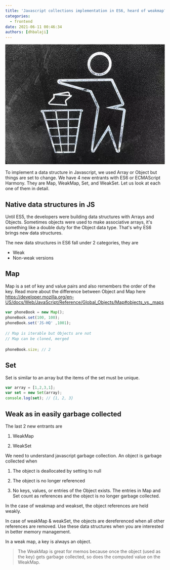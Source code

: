 ```yaml
---
title: 'Javascript collections implementation in ES6, heard of weakmap?'
categories:
  - frontend
date: 2021-06-11 00:46:34
authors: [dhbalaji]
---
```


![Some alt text](./assets/garbage-collection.webp)

To implement a data structure in Javascript, we used Array or Object but things are set to change. We have 4 new entrants with ES6 or ECMAScript Harmony. They are Map, WeakMap, Set, and WeakSet. Let us look at each one of them in detail.

 
 
## Native data structures in JS

Until ES5, the developers were building data structures with Arrays and Objects. Sometimes objects were used to make associative arrays, it's something like a double duty for the Object data type. That's why ES6 brings new data structures.

The new data structures in ES6 fall under 2 categories, they are 

- Weak
- Non-weak versions

## Map

Map is a set of key and value pairs and also remembers the order of the key. Read more about the difference between Object and Map here https://developer.mozilla.org/en-US/docs/Web/JavaScript/Reference/Global_Objects/Map#objects_vs._maps

```javascript
var phoneBook = new Map();
phoneBook.set(100, 100);
phoneBook.set('JS-HQ' ,1001);

// Map is iterable but Objects are not
// Map can be cloned, merged

phoneBook.size; // 2
```

## Set

Set is similar to an array but the items of the set must be unique.

```javascript
var array = [1,2,3,1];
var set = new Set(array);
console.log(set); // {1, 2, 3} 
```

## Weak as in easily garbage collected

The last 2 new entrants are 

1. WeakMap

2. WeakSet

We need to understand javascript garbage collection. An object is garbage collected when

1. The object is deallocated by setting to null

2. The object is no longer referenced

3. No keys, values, or entries of the Object exists. The entries in Map and Set count as references and the object is no longer garbage collected.

In the case of weakmap and weakset, the object references are held weakly. 

In case of weakMap & weakSet, the objects are dereferenced when all other references are removed. Use these data structures when you are interested in better memory management.

In a weak map, a key is always an object.

> The WeakMap is great for memos because once the object (used as the key) gets garbage collected, so does the computed value on the WeakMap.
